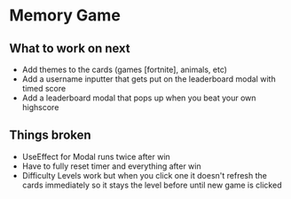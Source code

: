 # Memory Game

## What to work on next
- Add themes to the cards (games [fortnite], animals, etc)
- Add a username inputter that gets put on the leaderboard modal with timed score
- Add a leaderboard modal that pops up when you beat your own highscore

## Things broken
- UseEffect for Modal runs twice after win
- Have to fully reset timer and everything after win
- Difficulty Levels work but when you click one it doesn't refresh the cards immediately so it stays the level before until new game is clicked
